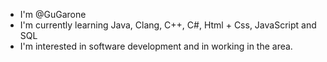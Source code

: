 - I'm @GuGarone
- I'm currently learning Java, Clang, C++, C#, Html + Css, JavaScript and SQL
- I'm interested in software development and in working in the area.

<!---
GuGarone/GuGarone is a ✨ special ✨ repository because its `README.md` (this file) appears on your GitHub profile.
You can click the Preview link to take a look at your changes.
--->
